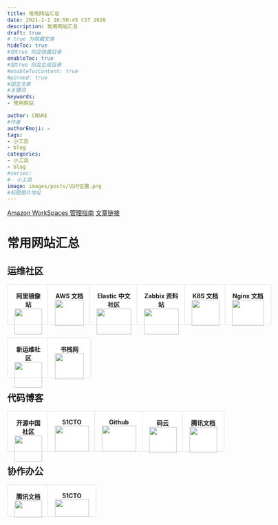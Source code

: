 ```yaml
---
title: 常用网站汇总
date: 2021-1-1 10:50:45 CST 2020
description: 常用网站汇总
draft: true
# true 为隐藏文章
hideToc: true 
#如true 则会隐藏目录
enableToc: true 
#如true 则会生成目录
#enableTocContent: true
#pinned: true    
#固定文章
#关键词
keywords:
- 常用网站

author: CNSRE   
#作者
authorEmoji: ✍
tags:
- 小工具
- blog
categories:
- 小工具
- blog
#series:
#- 小工具
image: images/posts/访问位置.png
#标题图片地址
---
```



[Amazon WorkSpaces 管理指南](https://cn-north-1-image.s3.cn-north-1.amazonaws.com.cn/cnsre/cnsre/workspaces-ag.pdf)
[文章链接](https://www.cnsre.cn/posts/210518420293)



# 常用网站汇总
<style><!--
.item-rows {
display: grid;
grid-template-columns:1fr 1fr 1fr 1fr 1fr 1fr  ;
grid-gap:30px;
}
.item {
background-color: #FFF;
border-radius: 4px;
border: 1px solid #ddd;
width: 100%;
/*height: auto;*/
padding: 16px;
}
.item img {
width: 100%;
border-radius: 0px !important;
margin: 0 10px 0 0 !important;
}
.item:hover {
border-color: rgba(82, 168, 236, .8);
outline: 0;
box-shadow: inset 0 1px 1px rgba(0, 0, 0, .075), 0 0 8px rgba(82, 168, 236, .6);
}
@media screen and (max-width: 360px) {
.item-rows {
grid-template-columns:1fr 1fr!important ;
}
}
@media screen and (min-width: 361px) and (max-width: 840px) {
.item-rows {
grid-template-columns:1fr 1fr 1fr 1fr!important ;
}
}
--></style>


## 运维社区
<div class="item-rows"><!--start-->
<div class="item"><center><strong>阿里镜像站</strong></center><a title="阿里镜像站" href="https://developer.aliyun.com/mirror/" target="_blank"> <img src="https://pic.downk.cc/item/5f5aee7f160a154a6739d7a4.png" alt="" /> </a></div>
<!--end--> <!--start-->
<div class="item"><center><strong>AWS 文档</strong></center><a title="AWS 文档" href="https://www.amazonaws.cn/documentation/"> <img src="https://pic.downk.cc/item/5f5ade0c160a154a6730237d.png" alt="" /> </a></div>
<!--end--> <!--start-->
<div class="item"><center><strong>Elastic 中文社区</strong></center><a title="Elastic中文社区" href="https://elasticsearch.cn/" target="_blank"> <img src="https://pic.downk.cc/item/5f64408b160a154a67290d9a.jpg" alt="" /> </a></div>
<!--end--> <!--start-->
<div class="item"><center><strong>Zabbix 资料站</strong></center><a title="Zabbix 资料站" href="https://zabbix.org/wiki/Main_Page"> <img src="https://pic.downk.cc/item/5f681a27160a154a67397755.png" alt="" /> </a></div>
<!--end--> <!--start-->
<div class="item"><center><strong>K8S 文档</strong></center><a title="Zabbix 资料站" href="https://kubernetes.io/zh/docs/home/"> <img src="https://pic.downk.cc/item/5f681b39160a154a6739ce60.png" alt="" /> </a></div>
<!--end--> <!--start-->
<div class="item"><center><strong>Nginx 文档</strong></center><a title="NGINX 文档" href="http://nginx.org/en/docs/" target="_blank"> <img src="https://pic.downk.cc/item/5f6819d4160a154a67395847.png" alt="" /> </a></div>
<!--end--> <!--start-->
<div class="item"><center><strong>新运维社区</strong></center><a title="新运维社区" href="https://www.unixhot.com/" target="_blank"> <img src="https://pic.downk.cc/item/5f682bc2160a154a67413eb9.png" alt="" /> </a></div>
<!--end--> <!--start-->
<div class="item"><center><strong>书栈网</strong></center><a title="书栈网" href="https://www.bookstack.cn/" target="_blank"> <img src="https://pic.downk.cc/item/5f5af1d2160a154a673c90a3.png" alt="" /> </a></div>
<!--end--></div>


## 代码博客
<div class="item-rows"><!--start-->
<div class="item"><center><strong>开源中国社区</strong></center><a title="开源中国社区" href="https://www.oschina.net/" target="_blank"> <img src="https://bkimg.cdn.bcebos.com/pic/a8773912b31bb0517310f3a03c7adab44aede006?x-bce-process=image/resize,m_lfit,w_268,limit_1/format,f_jpg" alt=""> </a></div>
<!--end--> <!--start-->
<div class="item"><center><strong>51CTO</strong></center><a title="51CTO" href="http://www.51cto.com" target="_blank"> <img src="https://bkimg.cdn.bcebos.com/pic/f11f3a292df5e0fe37415ed7546034a85fdf728f?x-bce-process=image/resize,m_lfit,w_268,limit_1/format,f_jpg" alt=""> </a></div>
<!--end--> <!--start-->
<div class="item"><center><strong>Github</strong></center><a title="Github" href="https://github.com/" target="_blank"> <img src="https://bkimg.cdn.bcebos.com/pic/0dd7912397dda1445da42dedbab7d0a20df486c4?x-bce-process=image/resize,m_lfit,w_220,h_220,limit_1" alt=""> </a></div>
<!--end--> <!--start-->
<div class="item"><center><strong>码云</strong></center><a title="码云" href="https://gitee.com" target="_blank"> <img src="https://pic1.zhimg.com/v2-77b1a31dc62d9e00abd0ea6cdaba5c83_xl.jpg" alt=""> </a></div>
<div class="item"><center><strong>腾讯文档</strong></center><a title="腾讯文档" href="https://www.oschina.net/" target="_blank"> <img src="http://www.waysto.work/picture/6a864973c6be46dab3aa2d14e2fdedf7.gif" alt=""> </a></div>
<!--end--> <!--start-->
<!--end--></div>


## 协作办公
<div class="item-rows"><!--start-->
<div class="item"><center><strong>腾讯文档</strong></center><a title="腾讯文档" href="https://www.oschina.net/" target="_blank"> <img src="http://www.waysto.work/picture/6a864973c6be46dab3aa2d14e2fdedf7.gif" alt=""> </a></div>
<!--end--> <!--start-->
<div class="item"><center><strong>51CTO</strong></center><a title="51CTO" href="http://www.51cto.com" target="_blank"> <img src="https://bkimg.cdn.bcebos.com/pic/f11f3a292df5e0fe37415ed7546034a85fdf728f?x-bce-process=image/resize,m_lfit,w_268,limit_1/format,f_jpg" alt=""> </a></div>
<!--end--> <!--start-->